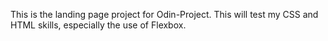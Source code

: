 This is the landing page project for Odin-Project. This will test my CSS and HTML skills, especially the use of Flexbox.